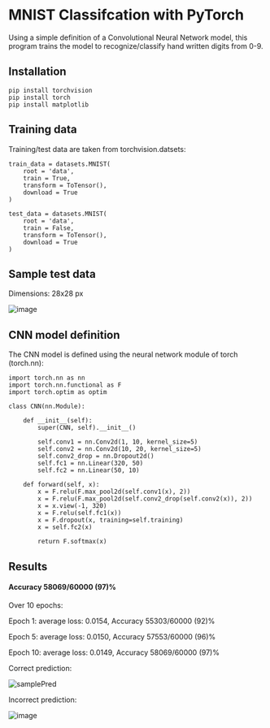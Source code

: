 # MNIST Classifcation with PyTorch

Using a simple definition of a Convolutional Neural Network model, this program trains the model to recognize/classify hand written digits from 0-9.

## Installation
```
pip install torchvision
pip install torch
pip install matplotlib
```

## Training data

Training/test data are taken from torchvision.datsets:
```
train_data = datasets.MNIST(
    root = 'data',
    train = True,
    transform = ToTensor(),
    download = True
)

test_data = datasets.MNIST(
    root = 'data',
    train = False,
    transform = ToTensor(),
    download = True
)
```

## Sample test data
Dimensions: 28x28 px

![image](https://github.com/Chara1236/MNIST-classification-with-Pytorch/assets/53840675/94db4b03-c80d-45bd-b535-a0b5a0a4b073)

## CNN model definition
The CNN model is defined using the neural network module of torch (torch.nn):
```
import torch.nn as nn
import torch.nn.functional as F
import torch.optim as optim

class CNN(nn.Module):
    
    def __init__(self):
        super(CNN, self).__init__()
        
        self.conv1 = nn.Conv2d(1, 10, kernel_size=5)
        self.conv2 = nn.Conv2d(10, 20, kernel_size=5)
        self.conv2_drop = nn.Dropout2d()
        self.fc1 = nn.Linear(320, 50)
        self.fc2 = nn.Linear(50, 10)
        
    def forward(self, x):
        x = F.relu(F.max_pool2d(self.conv1(x), 2))
        x = F.relu(F.max_pool2d(self.conv2_drop(self.conv2(x)), 2))
        x = x.view(-1, 320)
        x = F.relu(self.fc1(x))
        x = F.dropout(x, training=self.training)
        x = self.fc2(x)
        
        return F.softmax(x)
```

## Results
#### Accuracy 58069/60000 (97)%



Over 10 epochs:

Epoch 1: average loss: 0.0154, Accuracy 55303/60000 (92)%

Epoch 5: average loss: 0.0150, Accuracy 57553/60000 (96)%

Epoch 10: average loss: 0.0149, Accuracy 58069/60000 (97)%

Correct prediction:

![samplePred](https://github.com/Chara1236/MNIST-classification-with-Pytorch/assets/53840675/c606ce7e-be2f-4ab6-a011-693ab59cb585)

Incorrect prediction:

![image](https://github.com/Chara1236/MNIST-classification-with-Pytorch/assets/53840675/0275cfcb-2fb6-46b9-b20a-ccccac12ecb2)



